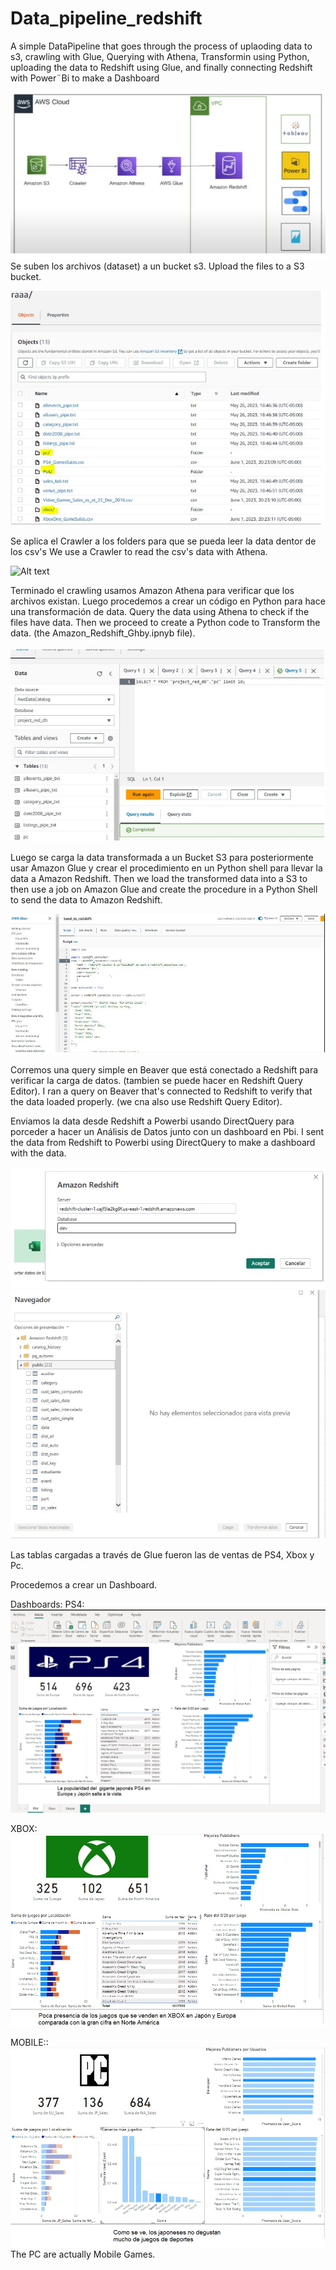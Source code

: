 # Data_pipeline_redshift
A simple DataPipeline that goes through the process of uplaoding data to s3, crawling with Glue, Querying with Athena, Transformin using Python, uploading the data to Redshift using Glue, and finally connecting Redshift with Power¨Bi to make a Dashboard

![Alt text](images/Map.JPG)
Se suben los archivos (dataset) a un bucket s3. 
Upload the files to a S3 bucket.

![Alt text](images/s3_first.JPG)

Se aplica el Crawler a los folders para que se pueda leer la data dentor de los csv's
We use a Crawler to read the csv's data with Athena.

![Alt text](images/s3_eac_folder.JPG)

Terminado el crawling usamos Amazon Athena para verificar que los archivos existan. Luego procedemos a crear un código en Python para hace una transformación de data.
Query the data using Athena to check if the files have data. Then we proceed to create a Python code to Transform the data. (the Amazon_Redshift_Ghby.ipnyb file).

![Alt text](images/Athena.JPG)

Luego se carga la data transformada a un Bucket S3 para posteriormente usar Amazon Glue y crear el procedimiento en un Python shell para llevar la data a Amazon Redshift.
Then we load the transformed data into a S3 to then use a job on Amazon Glue and create the procedure in a Python Shell to send the data to Amazon Redshift.

![Alt text](images/glue.JPG)

Corremos una query simple en Beaver que está conectado a Redshift para verificar la carga de datos. (tambien se puede hacer en Redshift Query Editor).
I ran a query on Beaver that's connected to Redshift to verify that the data loaded properly. (we cna also use Redshift Query Editor).

Enviamos la data desde Redshift a Powerbi usando DirectQuery para porceder a hacer un Análisis de Datos junto con un dashboard en Pbi.
I sent the data from Redshift to Powerbi using DirectQuery to make a dashboard with the data.

![Alt text](images/Redshift_first.JPG)
![Alt text](images/a_pbi.JPG)

Las tablas cargadas a través de Glue fueron las de ventas de PS4, Xbox y Pc.

Procedemos a crear un Dashboard.

Dashboards:
  PS4:
  ![Alt text](images/ps4.JPG)

  XBOX:
  ![Alt text](images/xbox.JPG)
  
  MOBILE::
  ![Alt text](images/PC.JPG)
  The PC are actually Mobile Games.


